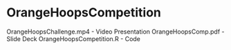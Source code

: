 # OrangeHoopsCompetition

OrangeHoopsChallenge.mp4 - Video Presentation
OrangeHoopsComp.pdf - Slide Deck
OrangeHoopsCompetition.R - Code
